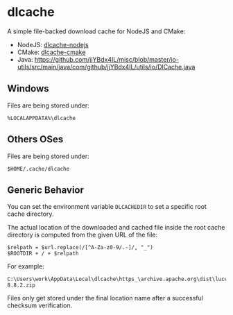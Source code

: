 # dlcache

A simple file-backed download cache for NodeJS and CMake:

* NodeJS: [dlcache-nodejs](//github.com/jjYBdx4IL/dlcache-nodejs)
* CMake: [dlcache-cmake](//github.com/jjYBdx4IL/dlcache-cmake)
* Java: https://github.com/jjYBdx4IL/misc/blob/master/io-utils/src/main/java/com/github/jjYBdx4IL/utils/io/DlCache.java

## Windows

Files are being stored under:

    %LOCALAPPDATA%\dlcache

## Others OSes

Files are being stored under:

    $HOME/.cache/dlcache

## Generic Behavior

You can set the environment variable `DLCACHEDIR` to set a specific root cache directory.

The actual location of the downloaded and cached file inside the root cache directory is computed from the given URL of the file:

    $relpath = $url.replace(/[^A-Za-z0-9/.-]/, "_")
    $ROOTDIR + / + $relpath

For example:

    C:\Users\work\AppData\Local\dlcache\https_\archive.apache.org\dist\lucene\solr\8.8.2\solr-8.8.2.zip

Files only get stored under the final location name after a successful checksum verification.


